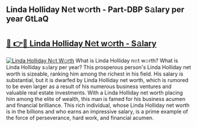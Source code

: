 ## Linda Holliday N𝚎t w𝚘rth - Part-DBP S𝚊lary per year GtLaQ

# <h2><a href="http://gc1sx3t.nevu.top/?p=Linda+Holliday">🔗 👉🔴 Linda Holliday N𝚎t w𝚘rth - S𝚊lary</a></h2>

[![Linda Holliday N𝚎t W𝚘rth](https://i.imgur.com/Oavwk0R.jpeg)](http://gc1sx3t.nevu.top/?p=Linda+Holliday)
What is Linda Holliday n𝚎t w𝚘rth? What is Linda Holliday s𝚊lary per year?
This prosperous person's Linda Holliday net worth is sizeable, ranking him among the richest in his field. His salary is substantial, but it is dwarfed by Linda Holliday net worth, which is rumored to be even larger as a result of his numerous business ventures and valuable real estate investments. With a Linda Holliday net worth placing him among the elite of wealth, this man is famed for his business acumen and financial brilliance. This rich individual, whose Linda Holliday net worth is in the billions and who earns an impressive salary, is a prime example of the force of perseverance, hard work, and financial acumen.
